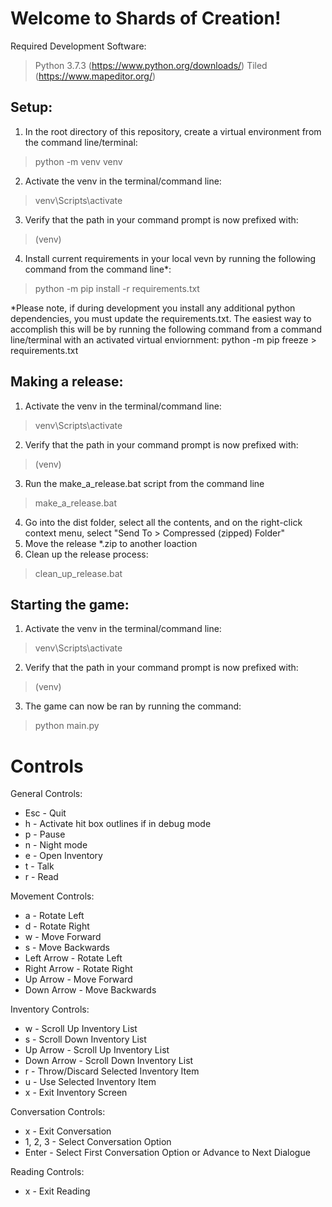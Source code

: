 # Welcome to Shards of Creation!

Required Development Software: 
> Python 3.7.3 (https://www.python.org/downloads/)
> Tiled (https://www.mapeditor.org/)

## Setup:
1. In the root directory of this repository, create a virtual environment from the command line/terminal:
> python -m venv venv
2. Activate the venv in the terminal/command line:
> venv\Scripts\activate
3. Verify that the path in your command prompt is now prefixed with:
> (venv)
4. Install current requirements in your local vevn by running the following command from the command line*:
> python -m pip install -r requirements.txt

\*Please note, if during development you install any additional python dependencies, you must update the requirements.txt. The easiest way to accomplish this will be by running the following command from a command line/terminal with an activated virtual enviornment:
python -m pip freeze > requirements.txt

## Making a release:
1. Activate the venv in the terminal/command line:
> venv\Scripts\activate
2. Verify that the path in your command prompt is now prefixed with:
> (venv)
3. Run the make_a_release.bat script from the command line
> make_a_release.bat
4. Go into the dist folder, select all the contents, and on the right-click context menu, select "Send To > Compressed (zipped) Folder"
4. Move the release *.zip to another loaction
5. Clean up the release process:
> clean_up_release.bat

## Starting the game:
1. Activate the venv in the terminal/command line:
> venv\Scripts\activate
2. Verify that the path in your command prompt is now prefixed with:
> (venv)
3. The game can now be ran by running the command:
> python main.py

# Controls

General Controls:
* Esc         - Quit
* h           - Activate hit box outlines if in debug mode
* p           - Pause
* n           - Night mode
* e           - Open Inventory
* t           - Talk
* r           - Read

Movement Controls:
* a           - Rotate Left
* d           - Rotate Right
* w           - Move Forward
* s           - Move Backwards
* Left Arrow  - Rotate Left
* Right Arrow - Rotate Right
* Up Arrow    - Move Forward
* Down Arrow  - Move Backwards

Inventory Controls:
* w           - Scroll Up Inventory List
* s           - Scroll Down Inventory List
* Up Arrow    - Scroll Up Inventory List
* Down Arrow  - Scroll Down Inventory List
* r           - Throw/Discard Selected Inventory Item
* u           - Use Selected Inventory Item
* x           - Exit Inventory Screen

Conversation Controls:
* x           - Exit Conversation
* 1, 2, 3     - Select Conversation Option
* Enter       - Select First Conversation Option or Advance to Next Dialogue

Reading Controls:
* x           - Exit Reading